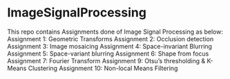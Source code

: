 # ImageSignalProcessing

This repo contains Assignments done of Image Signal Processing as below:
Assignment 1: Geometric Transforms
Assignment 2: Occlusion detection
Assignment 3: Image mosaicing
Assignment 4: Space-invariant Blurring
Assignment 5: Space-variant blurring
Assignment 6: Shape from focus
Assignment 7: Fourier Transform
Assignment 9: Otsu’s thresholding & K-Means Clustering
Assignment 10: Non-local Means Filtering
